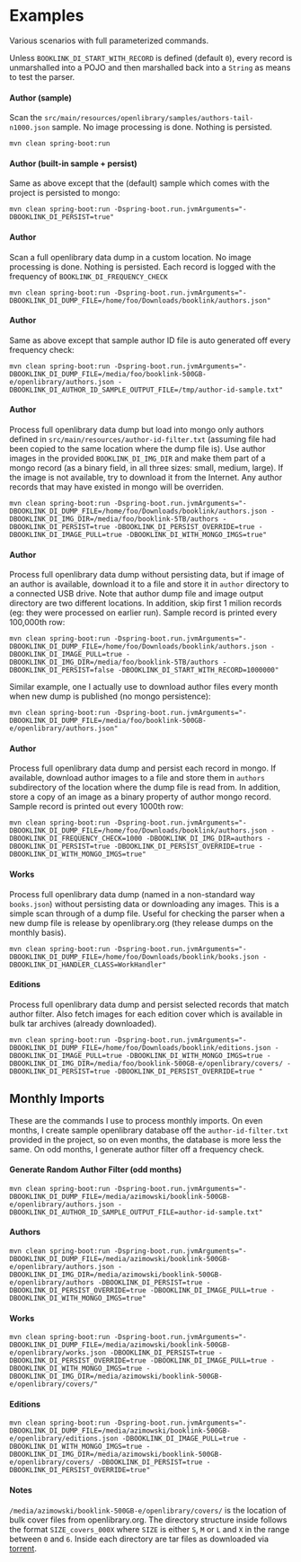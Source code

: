 # Examples
Various scenarios with full parameterized commands.

Unless `BOOKLINK_DI_START_WITH_RECORD` is defined (default `0`), every record is unmarshalled into a POJO and then 
marshalled back into a `String` as means to test the parser. 

#### Author (sample)
Scan the `src/main/resources/openlibrary/samples/authors-tail-n1000.json` sample. No image processing is done. 
Nothing is persisted.
```
mvn clean spring-boot:run
```
#### Author (built-in sample + persist)
Same as above except that the (default) sample which comes with the project is persisted to mongo:
```
mvn clean spring-boot:run -Dspring-boot.run.jvmArguments="-DBOOKLINK_DI_PERSIST=true"
```

#### Author
Scan a full openlibrary data dump in a custom location. No image processing is done. Nothing is persisted. Each record is 
logged with the frequency of `BOOKLINK_DI_FREQUENCY_CHECK`
```
mvn clean spring-boot:run -Dspring-boot.run.jvmArguments="-DBOOKLINK_DI_DUMP_FILE=/home/foo/Downloads/booklink/authors.json"
```

#### Author
Same as above except that sample author ID file is auto generated off every frequency check:
```
mvn clean spring-boot:run -Dspring-boot.run.jvmArguments="-DBOOKLINK_DI_DUMP_FILE=/media/foo/booklink-500GB-e/openlibrary/authors.json -DBOOKLINK_DI_AUTHOR_ID_SAMPLE_OUTPUT_FILE=/tmp/author-id-sample.txt"
```

#### Author
Process full openlibrary data dump but load into mongo only authors defined in `src/main/resources/author-id-filter.txt` (assuming file had been copied to 
the same location where the dump file is). Use author images in the provided `BOOKLINK_DI_IMG_DIR` and make them part of a 
mongo record (as a binary field, in all three sizes: small, medium, large). If the image is not available, try to 
download it from the Internet. Any author records that may have existed in mongo will be overriden.
```
mvn clean spring-boot:run -Dspring-boot.run.jvmArguments="-DBOOKLINK_DI_DUMP_FILE=/home/foo/Downloads/booklink/authors.json -DBOOKLINK_DI_IMG_DIR=/media/foo/booklink-5TB/authors -DBOOKLINK_DI_PERSIST=true -DBOOKLINK_DI_PERSIST_OVERRIDE=true -DBOOKLINK_DI_IMAGE_PULL=true -DBOOKLINK_DI_WITH_MONGO_IMGS=true"
```
#### Author
Process full openlibrary data dump without persisting data, but if image of an author is available, download it to a file and 
store it in `author` directory to a connected USB drive. Note that author dump file and image output directory are 
two different locations. In addition, skip first 1 milion records (eg: they were processed on earlier run). Sample 
record is printed every 100,000th row:
```
mvn clean spring-boot:run -Dspring-boot.run.jvmArguments="-DBOOKLINK_DI_DUMP_FILE=/home/foo/Downloads/booklink/authors.json -DBOOKLINK_DI_IMAGE_PULL=true -DBOOKLINK_DI_IMG_DIR=/media/foo/booklink-5TB/authors -DBOOKLINK_DI_PERSIST=false -DBOOKLINK_DI_START_WITH_RECORD=1000000"
```
Similar example, one I actually use to download author files every month when new dump is published (no mongo 
persistence):
```
mvn clean spring-boot:run -Dspring-boot.run.jvmArguments="-DBOOKLINK_DI_DUMP_FILE=/media/foo/booklink-500GB-e/openlibrary/authors.json"
``` 

#### Author
Process full openlibrary data dump and persist each record in mongo. If available, download author images to a file 
and store them in `authors` subdirectory of the location where the dump file is read from. In addition, 
store a copy of an image as a binary property of author mongo record. Sample record is printed out 
every 1000th row:
```
mvn clean spring-boot:run -Dspring-boot.run.jvmArguments="-DBOOKLINK_DI_DUMP_FILE=/home/foo/Downloads/booklink/authors.json -DBOOKLINK_DI_FREQUENCY_CHECK=1000 -DBOOKLINK_DI_IMG_DIR=authors -DBOOKLINK_DI_PERSIST=true -DBOOKLINK_DI_PERSIST_OVERRIDE=true -DBOOKLINK_DI_WITH_MONGO_IMGS=true"
```
#### Works
Process full openlibrary data dump (named in a non-standard way `books.json`) without persisting data or downloading any images. 
This is a simple scan through of a dump file. Useful for checking the parser when a new dump file is release by 
openlibrary.org (they release dumps on the monthly basis).
```
mvn clean spring-boot:run -Dspring-boot.run.jvmArguments="-DBOOKLINK_DI_DUMP_FILE=/home/foo/Downloads/booklink/books.json -DBOOKLINK_DI_HANDLER_CLASS=WorkHandler"
```
#### Editions
Process full openlibrary data dump and persist selected records that match author filter. Also fetch images for each edition cover 
which is available in bulk tar archives (already downloaded).
```
mvn clean spring-boot:run -Dspring-boot.run.jvmArguments="-DBOOKLINK_DI_DUMP_FILE=/home/foo/Downloads/booklink/editions.json -DBOOKLINK_DI_IMAGE_PULL=true -DBOOKLINK_DI_WITH_MONGO_IMGS=true -DBOOKLINK_DI_IMG_DIR=/media/foo/booklink-500GB-e/openlibrary/covers/ -DBOOKLINK_DI_PERSIST=true -DBOOKLINK_DI_PERSIST_OVERRIDE=true "
```

## Monthly Imports
These are the commands I use to process monthly imports. On even months, I create sample openlibrary database off the 
`author-id-filter.txt` provided in the project, so on even months, the database is more less the same. On odd months, 
I generate author filter off a frequency check.

#### Generate Random Author Filter (odd months)
```
mvn clean spring-boot:run -Dspring-boot.run.jvmArguments="-DBOOKLINK_DI_DUMP_FILE=/media/azimowski/booklink-500GB-e/openlibrary/authors.json -DBOOKLINK_DI_AUTHOR_ID_SAMPLE_OUTPUT_FILE=author-id-sample.txt"
```

#### Authors
```
mvn clean spring-boot:run -Dspring-boot.run.jvmArguments="-DBOOKLINK_DI_DUMP_FILE=/media/azimowski/booklink-500GB-e/openlibrary/authors.json -DBOOKLINK_DI_IMG_DIR=/media/azimowski/booklink-500GB-e/openlibrary/authors -DBOOKLINK_DI_PERSIST=true -DBOOKLINK_DI_PERSIST_OVERRIDE=true -DBOOKLINK_DI_IMAGE_PULL=true -DBOOKLINK_DI_WITH_MONGO_IMGS=true"
```

#### Works
```
mvn clean spring-boot:run -Dspring-boot.run.jvmArguments="-DBOOKLINK_DI_DUMP_FILE=/media/azimowski/booklink-500GB-e/openlibrary/works.json -DBOOKLINK_DI_PERSIST=true -DBOOKLINK_DI_PERSIST_OVERRIDE=true -DBOOKLINK_DI_IMAGE_PULL=true -DBOOKLINK_DI_WITH_MONGO_IMGS=true -DBOOKLINK_DI_IMG_DIR=/media/azimowski/booklink-500GB-e/openlibrary/covers/"
```

#### Editions
```
mvn clean spring-boot:run -Dspring-boot.run.jvmArguments="-DBOOKLINK_DI_DUMP_FILE=/media/azimowski/booklink-500GB-e/openlibrary/editions.json -DBOOKLINK_DI_IMAGE_PULL=true -DBOOKLINK_DI_WITH_MONGO_IMGS=true -DBOOKLINK_DI_IMG_DIR=/media/azimowski/booklink-500GB-e/openlibrary/covers/ -DBOOKLINK_DI_PERSIST=true -DBOOKLINK_DI_PERSIST_OVERRIDE=true"
```

#### Notes
`/media/azimowski/booklink-500GB-e/openlibrary/covers/` is the location of bulk cover files from openlibrary.org. The 
directory structure inside follows the format `SIZE_covers_000X` where `SIZE` is either `S`, `M` or `L` and `X` in the 
range between `0` and `6`. Inside each directory are tar files as downloaded via [torrent](https://archive.org/details/covers_0000).